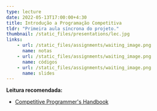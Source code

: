 ```yaml
---
type: lecture
date: 2022-05-13T17:00:00+4:30
title: Introdução a Programação Competitiva
tldr: "Primeira aula síncrona do projeto."
thumbnail: /static_files/presentations/lec.jpg
links: 
    - url: /static_files/assignments/waiting_image.png
      name: notas
    - url: /static_files/assignments/waiting_image.png
      name: códigos
    - url: /static_files/assignments/waiting_image.png
      name: slides
---
```

**Leitura recomendada:**
- [Competitive Programmer's Handbook](https://cses.fi/book/book.pdf)

